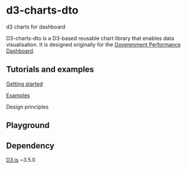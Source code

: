 # d3-charts-dto
d3 charts for dashboard

D3-charts-dto is a D3-based reusable chart library that enables data visualisation. It is designed originally for the [Goverenment Performance Dashboard](https://dashboard.gov.au/).

## Tutorials and examples
[Getting started](https://github.com/AusDTO/d3-charts-dto/wiki/Getting-started)

[Examples](http://ausdto.github.io/d3-charts-dto/)

Design principles

## Playground

## Dependency
[D3.js](https://d3js.org/) ~3.5.0
